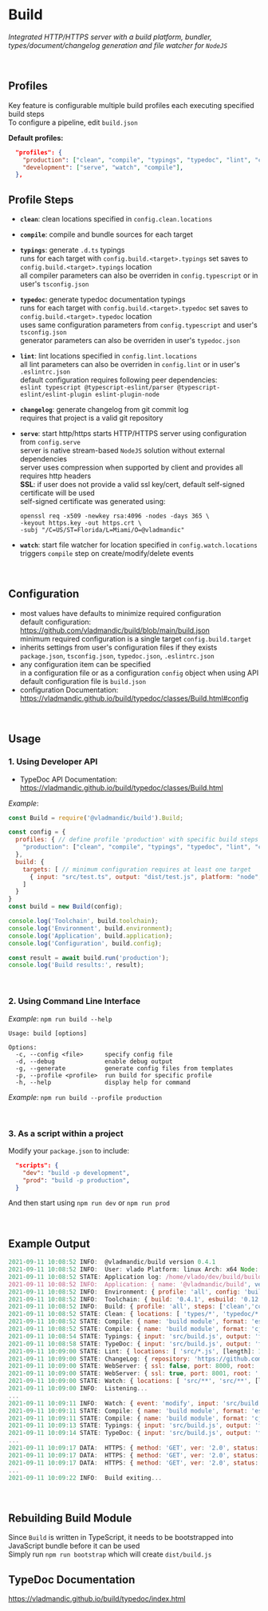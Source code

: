 # Build

*Integrated HTTP/HTTPS server with a build platform, bundler, types/document/changelog generation and file watcher for `NodeJS`*

<br>

## Profiles

Key feature is configurable multiple build profiles each executing specified build steps  
To configure a pipeline, edit `build.json`  

**Default profiles:**

```json
  "profiles": {
    "production": ["clean", "compile", "typings", "typedoc", "lint", "changelog"],
    "development": ["serve", "watch", "compile"],
  },
```

## Profile Steps

- **`clean`**: clean locations specified in `config.clean.locations`

- **`compile`**: compile and bundle sources for each target

- **`typings`**: generate `.d.ts` typings  
  runs for each target with `config.build.<target>.typings` set
  saves to `config.build.<target>.typings` location  
  all compiler parameters can also be overriden in `config.typescript` or in user's `tsconfig.json`  

- **`typedoc`**: generate typedoc documentation typings  
  runs for each target with `config.build.<target>.typedoc` set
  saves to `config.build.<target>.typedoc` location  
  uses same configuration parameters from `config.typescript` and user's `tsconfig.json`  
  generator parameters can also be overriden in user's `typedoc.json`  

- **`lint`**: lint locations specified in `config.lint.locations`  
  all lint parameters can also be overriden in `config.lint` or in user's `.eslintrc.json`  
  default configuration requires following peer dependencies:  
  `eslint typescript @typescript-eslint/parser @typescript-eslint/eslint-plugin eslint-plugin-node`

- **`changelog`**: generate changelog from git commit log  
  requires that project is a valid git repository

- **`serve`**: start http/https
  starts HTTP/HTTPS server using configuration from `config.serve`  
  server is native stream-based `NodeJS` solution without external dependencies  
  server uses compression when supported by client and provides all requires http headers  
  **SSL**: if user does not provide a valid ssl key/cert, default self-signed certificate will be used  
  self-signed certificate was generated using:

    ```shell
    openssl req -x509 -newkey rsa:4096 -nodes -days 365 \
    -keyout https.key -out https.crt \
    -subj "/C=US/ST=Florida/L=Miami/O=@vladmandic"
    ```

- **`watch`**: start file watcher for location specified in `config.watch.locations`  
  triggers `compile` step on create/modify/delete events

<br>

## Configuration

- most values have defaults to minimize required configuration  
  default configuration: <https://github.com/vladmandic/build/blob/main/build.json>  
  minimum required configuration is a single target `config.build.target`
- inherits settings from user's configuration files if they exists  
  `package.json`, `tsconfig.json`, `typedoc.json`, `.eslintrc.json`
- any configuration item can be specified  
  in a configuration file or as a configuration `config` object when using API  
  default configuration file is `build.json` 
- configuration Documentation:  
  <https://vladmandic.github.io/build/typedoc/classes/Build.html#config>

<br>

## Usage

### 1. Using Developer API

- TypeDoc API Documentation:  
  <https://vladmandic.github.io/build/typedoc/classes/Build.html>

*Example*:

```js
const Build = require('@vladmandic/build').Build;

const config = {
  profiles: { // define profile 'production' with specific build steps
    "production": ["clean", "compile", "typings", "typedoc", "lint", "changelog"],
  },
  build: {
    targets: [ // minimum configuration requires at least one target
      { input: "src/test.ts", output: "dist/test.js", platform: "node", format: "cjs", typedoc: 'typedoc', typings: 'types' }
    ]
  }
}
const build = new Build(config);

console.log('Toolchain', build.toolchain);
console.log('Environment', build.environment);
console.log('Application', build.application);
console.log('Configuration', build.config);

const result = await build.run('production');
console.log('Build results:', result);
```

<br>

### 2. Using Command Line Interface

*Example*: `npm run build --help`

```text
Usage: build [options]

Options:
  -c, --config <file>      specify config file
  -d, --debug              enable debug output
  -g, --generate           generate config files from templates
  -p, --profile <profile>  run build for specific profile
  -h, --help               display help for command
```

*Example*: `npm run build --profile production`


<br>

### 3. As a script within a project

Modify your `package.json` to include:

```json
  "scripts": {
    "dev": "build -p development",
    "prod": "build -p production",
  }
```

And then start using `npm run dev` or `npm run prod`

<br>

## Example Output

```js
2021-09-11 10:08:52 INFO:  @vladmandic/build version 0.4.1
2021-09-11 10:08:52 INFO:  User: vlado Platform: linux Arch: x64 Node: v16.5.0
2021-09-11 10:08:52 STATE: Application log: /home/vlado/dev/build/build.log
2021-09-11 10:08:52 INFO:  Application: { name: '@vladmandic/build', version: '0.4.1' }
2021-09-11 10:08:52 INFO:  Environment: { profile: 'all', config: 'build.json', tsconfig: true, eslintrc: true, git: true }
2021-09-11 10:08:52 INFO:  Toolchain: { build: '0.4.1', esbuild: '0.12.26', typescript: '4.4.3', typedoc: '0.21.9', eslint: '7.32.0' }
2021-09-11 10:08:52 INFO:  Build: { profile: 'all', steps: ['clean','compile','typings','typedoc','lint','changelog','serve','watch' ] }
2021-09-11 10:08:52 STATE: Clean: { locations: [ 'types/*', 'typedoc/*', [length]: 2 ] }
2021-09-11 10:08:52 STATE: Compile: { name: 'build module', format: 'esm', platform: 'node', input: 'src/build.js', output: 'dist/build.esm.js', files: 13, inputBytes: 39928, outputBytes: 603792 }
2021-09-11 10:08:52 STATE: Compile: { name: 'build module', format: 'cjs', platform: 'node', input: 'src/build.js', output: 'dist/build.js', files: 13, inputBytes: 39928, outputBytes: 604935 }
2021-09-11 10:08:54 STATE: Typings: { input: 'src/build.js', output: 'types', files: 7 }
2021-09-11 10:08:58 STATE: TypeDoc: { input: 'src/build.js', output: 'typedoc', objects: 1, index: true }
2021-09-11 10:09:00 STATE: Lint: { locations: [ 'src/*.js', [length]: 1 ], files: 12, errors: 0, warnings: 0 }
2021-09-11 10:09:00 STATE: ChangeLog: { repository: 'https://github.com/vladmandic/build', branch: 'main', output: 'CHANGELOG.md' }
2021-09-11 10:09:00 STATE: WebServer: { ssl: false, port: 8000, root: '.' }
2021-09-11 10:09:00 STATE: WebServer: { ssl: true, port: 8001, root: '.', sslKey: 'cert/https.key', sslCrt: 'cert/https.crt' }
2021-09-11 10:09:00 STATE: Watch: { locations: [ 'src/**', 'src/**', [length]: 2 ] }
2021-09-11 10:09:00 INFO:  Listening...
...
2021-09-11 10:09:11 INFO:  Watch: { event: 'modify', input: 'src/build.js' }
2021-09-11 10:09:11 STATE: Compile: { name: 'build module', format: 'esm', platform: 'node', input: 'src/build.js', output: 'dist/build.esm.js', files: 13, inputBytes: 39928, outputBytes: 603792 }
2021-09-11 10:09:11 STATE: Compile: { name: 'build module', format: 'cjs', platform: 'node', input: 'src/build.js', output: 'dist/build.js', files: 13, inputBytes: 39928, outputBytes: 604935 }
2021-09-11 10:09:13 STATE: Typings: { input: 'src/build.js', output: 'types', files: 7 }
2021-09-11 10:09:14 STATE: TypeDoc: { input: 'src/build.js', output: 'typedoc', objects: 1, index: true }
...
2021-09-11 10:09:17 DATA:  HTTPS: { method: 'GET', ver: '2.0', status: 200, mime: 'text/html', size: 3560, url: '/typedoc/index.html', remote: '::ffff:192.168.0.200' }
2021-09-11 10:09:17 DATA:  HTTPS: { method: 'GET', ver: '2.0', status: 200, mime: 'text/css', size: 72023, url: '/typedoc/assets/css/main.css', remote: '::ffff:192.168.0.200' }
2021-09-11 10:09:17 DATA:  HTTPS: { method: 'GET', ver: '2.0', status: 200, mime: 'text/javascript', size: 155546, url: '/typedoc/assets/js/main.js', remote: '::ffff:192.168.0.200' }
...
2021-09-11 10:09:22 INFO:  Build exiting...
```

<br>

## Rebuilding Build Module

Since `Build` is written in TypeScript, it needs to be bootstrapped into JavaScript bundle before it can be used  
Simply run `npm run bootstrap` which will create `dist/build.js`

## TypeDoc Documentation

<https://vladmandic.github.io/build/typedoc/index.html>
